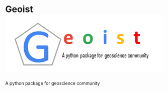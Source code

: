 # Geoist  ![alt text][logo]
A python package for geoscience community

[logo]: ./geoist.png "Geoist"